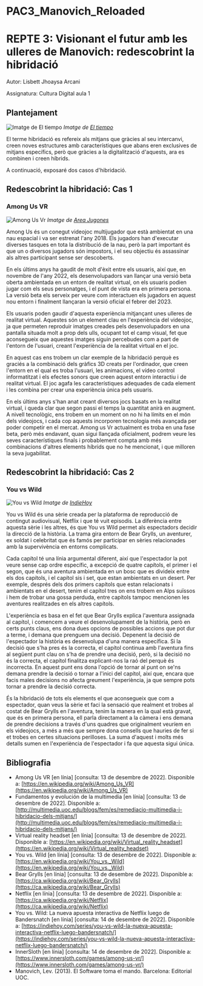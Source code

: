 # PAC3_Manovich_Reloaded
# REPTE 3: Visionant el futur amb les ulleres de Manovich: redescobrint la hibridació

Autor: Lisbett Jhoaysa Arcani

Assignatura: Cultura Digital aula 1

## Plantejament
![Imatge de El tiempo](https://www.eltiempo.com/files/image_1200_680/uploads/2019/12/07/5dec47012d257.jpeg)
*Imatge de [El tiempo](https://www.eltiempo.com/tecnosfera/novedades-tecnologia/como-sera-la-evolucion-tecnologica-para-la-decada-2020-2030-444186 "Pàgina d'origen")*

El terme hibridació es refereix als mitjans que gràcies al seu intercanvi, creen noves estructures amb característiques que abans eren exclusives de mitjans específics, però que gràcies a la digitalització d'aquests, ara es combinen i creen híbrids.

A continuació, exposaré dos casos d'hibridació.

## Redescobrint la hibridació: Cas 1

### Among Us VR
![Among Us Vr](https://areajugones.sport.es/wp-content/uploads/2021/12/among-us-vr.jpg)
*Imatge de [Area Jugones](https://areajugones.sport.es/videojuegos/among-us-vr-es-anunciado-por-sorpresa-sospechosos-en-realidad-virtual/ "Pàgina d'origen")*

Among Us és un conegut videojoc multijugador que està ambientat en una nau espacial i va ser estrenat l'any 2018. Els jugadors han d'executar diverses tasques en tota la distribució de la nau, però la part important és que un o diversos jugadors són impostors, i el seu objectiu és assassinar als altres participant sense ser descoberts.  
  
En els últims anys ha gaudit de molt d'èxit entre els usuaris, així que, en novembre de l'any 2022, els desenvolupadors van llançar una versió beta oberta ambientada en un entorn de realitat virtual, on els usuaris podien jugar com els seus personatges, i el punt de vista era en primera persona. La versió beta els serveix per veure com interactuen els jugadors en aquest nou entorn i finalment llançaran la versió oficial el febrer del 2023.  
  
Els usuaris poden gaudir d'aquesta experiència mitjançant unes ulleres de realitat virtual. Aquestes són un element clau en l'experiència del videojoc, ja que permeten reproduir imatges creades pels desenvolupadors en una pantalla situada molt a prop dels ulls, ocupant tot el camp visual, fet que aconsegueix que aquestes imatges siguin percebudes com a part de l'entorn de l'usuari, creant l'experiència de la realitat virtual en el joc.  
  
En aquest cas ens trobem un clar exemple de la hibridació perquè es graciés a la combinació dels gràfics 3D creats per l'ordinador, que creen l'entorn en el qual es troba l'usuari, les animacions, el vídeo control informatitzat i els efectes sonors que creen aquest entorn interactiu i de realitat virtual. El joc agafa les característiques adequades de cada element i les combina per crear una experiència única pels usuaris.  
  
En els últims anys s'han anat creant diversos jocs basats en la realitat virtual, i queda clar que segon passi el temps la quantitat anirà en augment. A nivell tecnològic, ens trobem en un moment on no hi ha límits en el món dels videojocs, i cada cop aquests incorporen tecnologia més avançada per poder competir en el mercat. Among  us  Vr actualment es troba en una fase beta, però més endavant, quan sigui llançada oficialment, podrem veure les seves característiques finals i probablement compta amb més combinacions d'altres elements híbrids que no he mencionat, i que milloren la seva jugabilitat.

## Redescobrint la hibridació: Cas 2
### You vs Wild 

![You vs Wild](https://indiehoy.com/wp-content/uploads/2019/03/you-vs-wild.jpg "Sèrie de Netflix")
*Imatge de [IndieHoy](https://indiehoy.com/series/you-vs-wild-la-nueva-apuesta-interactiva-netflix-luego-bandersnatch/ "Pàgina d'origen")*

You  vs  Wild és una sèrie creada per la plataforma de reproducció de contingut audiovisual, Netflix i que té vuit episodis. La diferència entre aquesta sèrie i les altres, és que You  vs  Wild permet als espectadors decidir la direcció de la història. La trama gira entorn de Bear  Grylls, un aventurer, ex soldat i celebritat que és famós per participar en sèries relacionades amb la supervivència en entorns complicats.  
  
Cada capítol té una línia argumental diferent, així que l'espectador la pot veure sense cap ordre específic, a excepció de quatre capítols, el primer i el segon, que és una aventura ambientada en un bosc que es divideix entre els dos capítols, i el capítol sis i set, que estan ambientats en un desert. Per exemple, després dels dos primers capítols que estan relacionats i ambientats en el desert, tenim el capítol tres on ens trobem en Alps suïssos i hem de trobar una gossa perduda, entre capítols tampoc mencionen les aventures realitzades en els altres capítols.  
  
L'experiència es basa en el fet que Bear  Grylls explica l'aventura assignada al capítol, i comencem a veure el desenvolupament de la història, però en certs punts claus, ens dona dues opcions de possibles accions que pot dur a terme, i demana que prenguem una decisió. Depenent la decisió de l'espectador la història es desenvolupa d'una manera específica. Si la decisió que s'ha pres és la correcta, el capítol continua amb l'aventura fins al següent punt clau on s'ha de prendre una decisió, però, si la decisió no és la correcta, el capítol finalitza explicant-nos la raó del perquè és incorrecta. En aquest punt ens dona l'opció de tornar al punt on se'ns demana prendre la decisió o tornar a l'inici del capítol, així que, encara que facis males decisions no afecta greument l'experiència, ja que sempre pots tornar a prendre la decisió correcta.  
  
És la hibridació de tots els elements el que aconsegueix que com a espectador, quan veus la sèrie et faci la sensació que realment et trobes al costat de Bear  Grylls en l'aventura, tenim la manera en la qual està gravat, que és en primera persona, ell parla directament a la càmera i ens demana de prendre decisions a través d'uns quadres que originalment veuríem en els videojocs, a més a més que sempre dona consells que hauries de fer si et trobes en certes situacions perilloses. La suma d'aquest i molts més detalls sumen en l'experiència de l'espectador i fa que aquesta sigui única.

## Bibliografia
- Among Us VR [en línia] [consulta: 13 de desembre de 2022]. Disponible a: [https://en.wikipedia.org/wiki/Among_Us_VR](https://en.wikipedia.org/wiki/Among_Us_VR)
- Fundamentos y evolución de la multimedia [en línia] [consulta: 13 de desembre de 2022]. Disponible a: [http://multimedia.uoc.edu/blogs/fem/es/remediacio-multimedia-i-hibridacio-dels-mitjans/](http://multimedia.uoc.edu/blogs/fem/es/remediacio-multimedia-i-hibridacio-dels-mitjans/)
- Virtual reality headset [en línia] [consulta: 13 de desembre de 2022]. Disponible a:
[https://en.wikipedia.org/wiki/Virtual_reality_headset](https://en.wikipedia.org/wiki/Virtual_reality_headset)
- You vs. Wild [en línia] [consulta: 13 de desembre de 2022]. Disponible a: [https://en.wikipedia.org/wiki/You_vs._Wild](https://en.wikipedia.org/wiki/You_vs._Wild)
- Bear Grylls [en línia] [consulta: 13 de desembre de 2022]. Disponible a:
[https://ca.wikipedia.org/wiki/Bear_Grylls](https://ca.wikipedia.org/wiki/Bear_Grylls)
- Netflix [en línia] [consulta: 13 de desembre de 2022]. Disponible a:
[https://ca.wikipedia.org/wiki/Netflix](https://ca.wikipedia.org/wiki/Netflix)
- You vs. Wild: La nueva apuesta interactiva de Netflix luego de Bandersnatch [en línia] [consulta: 14 de desembre de 2022]. Disponible a: [https://indiehoy.com/series/you-vs-wild-la-nueva-apuesta-interactiva-netflix-luego-bandersnatch/](https://indiehoy.com/series/you-vs-wild-la-nueva-apuesta-interactiva-netflix-luego-bandersnatch/)
- InnerSloth [en línia] [consulta: 14 de desembre de 2022]. Disponible a: [https://www.innersloth.com/games/among-us-vr/](https://www.innersloth.com/games/among-us-vr/)
- Manovich, Lev. (2013). El Software toma el mando. Barcelona: Editorial UOC.
